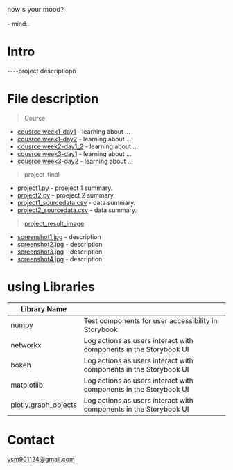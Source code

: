 <p align="center">
  <p style="font-size:15px;">how's your mood?</p> - mind..
</p>

# Intro
----project descriptiopn

# File description
> Course

- [cousrce week1-day1](course) - learning about ...
- [cousrce week1-day2](course) - learning about ...
- [cousrce week2-day1_2](course) - learning about ...
- [cousrce week3-day1](course) - learning about ...
- [cousrce week3-day2](course) - learning about ...

> project_final

- [project1.py](project_final) - proeject 1 summary.
- [project2.py](project_final) - proeject 2 summary.
- [project1_sourcedata.csv](project_final) - data summary.
- [project2_sourcedata.csv](project_final) - data summary.

> [project_result_image](project_final/project_result_image)

- [screenshot1.jpg](project_final/project_result_image) - description
- [screenshot2.jpg](project_final/project_result_image) - description
- [screenshot3.jpg](project_final/project_result_image) - description
- [screenshot4.jpg](project_final/project_result_image) - description

# using Libraries
| Library Name                                |                                                                            |
| ------------------------------------------- | -------------------------------------------------------------------------- |
| numpy                        | Test components for user accessibility in Storybook                        |
| networkx                  | Log actions as users interact with components in the Storybook UI          |
| bokeh                  | Log actions as users interact with components in the Storybook UI          |
| matplotlib                  | Log actions as users interact with components in the Storybook UI          |
| plotly.graph_objects                  | Log actions as users interact with components in the Storybook UI          |




# Contact
<a> ysm901124@gmail.com </a>
